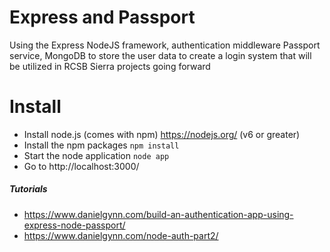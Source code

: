 # Express and Passport
Using the Express NodeJS framework, authentication middleware Passport service, MongoDB to store the user data to create a login system that will be utilized in RCSB Sierra projects going forward

# Install
- Install node.js (comes with npm) https://nodejs.org/ (v6 or greater)
- Install the npm packages `npm install`
- Start the node application `node app`
- Go to http://localhost:3000/

##### Tutorials
* https://www.danielgynn.com/build-an-authentication-app-using-express-node-passport/
* https://www.danielgynn.com/node-auth-part2/